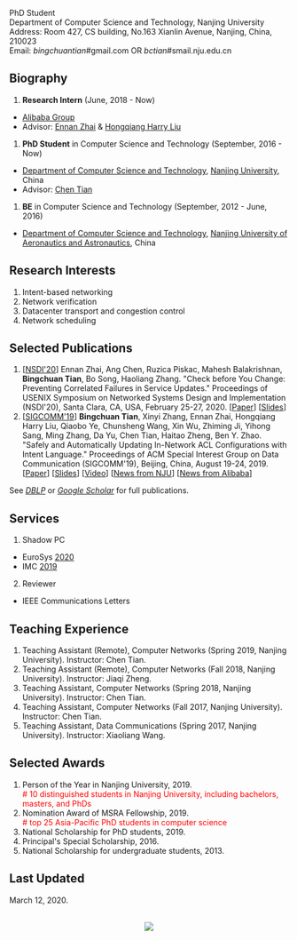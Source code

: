 PhD Student  
Department of Computer Science and Technology, Nanjing University  
Address: Room 427, CS building, No.163 Xianlin Avenue, Nanjing, China, 210023  
Email: _bingchuantian_#gmail.com OR _bctian_#smail.nju.edu.cn 


## Biography
1. **Research Intern** (June, 2018 - Now)  
  * [Alibaba Group](https://www.alibabagroup.com/en/global/home)  
  * Advisor: [Ennan Zhai](https://ennanzhai.github.io/) & [Hongqiang Harry Liu](http://www.hongqiangliu.com/)
1. **PhD Student** in Computer Science and Technology (September, 2016 - Now)  
  * [Department of Computer Science and Technology](http://cs.nju.edu.cn/), [Nanjing University](https://www.nju.edu.cn/), China  
  * Advisor: [Chen Tian](https://cs.nju.edu.cn/tianchen/)
1. **BE** in Computer Science and Technology (September, 2012 - June, 2016)  
  * [Department of Computer Science and Technology](http://cs.nuaa.edu.cn/), [Nanjing University of Aeronautics and Astronautics](http://www.nuaa.edu.cn/), China

## Research Interests
1. Intent-based networking
1. Network verification
1. Datacenter transport and congestion control 
1. Network scheduling

## Selected Publications
1. \[[NSDI'20](https://www.usenix.org/conference/nsdi20)\] 
  Ennan Zhai, Ang Chen, Ruzica Piskac, Mahesh Balakrishnan, **Bingchuan Tian**, Bo Song, Haoliang Zhang.
  "Check before You Change: Preventing Correlated Failures in Service Updates." 
  Proceedings of USENIX Symposium on Networked Systems Design and Implementation (NSDI'20), Santa Clara, CA, USA, February 25-27, 2020. 
  \[[Paper](https://www.usenix.org/conference/nsdi20/presentation/zhai)\] 
  \[[Slides](https://www.usenix.org/sites/default/files/conference/protected-files/nsdi20_slides_zhai.pdf)\] 
1. \[[SIGCOMM'19](http://conferences.sigcomm.org/sigcomm/2019/)\] 
  **Bingchuan Tian**, Xinyi Zhang, Ennan Zhai, Hongqiang Harry Liu, Qiaobo Ye, Chunsheng Wang, Xin Wu, Zhiming Ji, Yihong Sang, Ming Zhang, Da Yu, Chen Tian, Haitao Zheng, Ben Y. Zhao. 
  "Safely and Automatically Updating In-Network ACL Configurations with Intent Language." 
  Proceedings of ACM Special Interest Group on Data Communication (SIGCOMM'19), Beijing, China, August 19-24, 2019. 
  \[[Paper](https://doi.org/10.1145/3341302.3342088)\] 
  \[[Slides](http://conferences.sigcomm.org/sigcomm/2019/files/slides/paper_5_2.pdf)\] 
  \[[Video](https://dl.acm.org/ft_gateway.cfm?id=3342088&ftid=2080733&dwn=1&CFID=153853516)\] 
  \[[News from NJU](http://news.nju.edu.cn/show_article_12_53506)\] 
  \[[News from Alibaba](https://mp.weixin.qq.com/s/31ERUKkLigExNVLdPZhEeg)\] 

See [_DBLP_](https://dblp.uni-trier.de/pers/hd/t/Tian:Bingchuan) or [_Google Scholar_](https://scholar.google.com/citations?user=yAaafq4AAAAJ&hl=en) for full publications.

## Services
1. Shadow PC
  * EuroSys [2020](https://eurosys20spc.hotcrp.com/users?t=pc)
  * IMC [2019](https://conferences.sigcomm.org/imc/2019/shadow/)
2. Reviewer
  * IEEE Communications Letters

## Teaching Experience
1. Teaching Assistant (Remote), Computer Networks (Spring 2019, Nanjing University). Instructor: Chen Tian.
1. Teaching Assistant (Remote), Computer Networks (Fall 2018, Nanjing University). Instructor: Jiaqi Zheng.
1. Teaching Assistant, Computer Networks (Spring 2018, Nanjing University). Instructor: Chen Tian.
1. Teaching Assistant, Computer Networks (Fall 2017, Nanjing University). Instructor: Chen Tian.
1. Teaching Assistant, Data Communications (Spring 2017, Nanjing University). Instructor: Xiaoliang Wang.

## Selected Awards
1. Person of the Year in Nanjing University, 2019. <br> <font color="red"> # 10 distinguished students in Nanjing University, including bachelors, masters, and PhDs </font>
1. Nomination Award of MSRA Fellowship, 2019. <br> <font color="red"> # top 25 Asia-Pacific PhD students in computer science </font>
1. National Scholarship for PhD students, 2019.
1. Principal's Special Scholarship, 2016.
1. National Scholarship for undergraduate students, 2013.

## Last Updated
March 12, 2020.

<br/>
<center>
  <!-- a href='https://clustrmaps.com/site/1aq0p'  title='Visit tracker' -->
    <img src='//clustrmaps.com/map_v2.png?cl=ffffff&w=500&t=tt&d=yHdqTPUuXOXJBrPTAVGiXTn3sj_4xXZwrMzOh8TFYe4'/>
  <!-- /a -->
</center>
